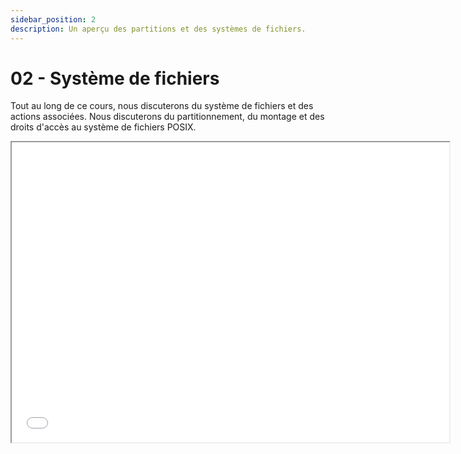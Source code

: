 ```yaml
---
sidebar_position: 2
description: Un aperçu des partitions et des systèmes de fichiers.
---
```


# 02 - Système de fichiers

Tout au long de ce cours, nous discuterons du système de fichiers et des actions associées. Nous discuterons du partitionnement, du montage et des droits d'accès au système de fichiers POSIX.

<iframe src="/cours/sde2_2.pdf" loading="lazy" width="700" height="480">
    Impossible d'afficher le fichier pdf
</iframe>
